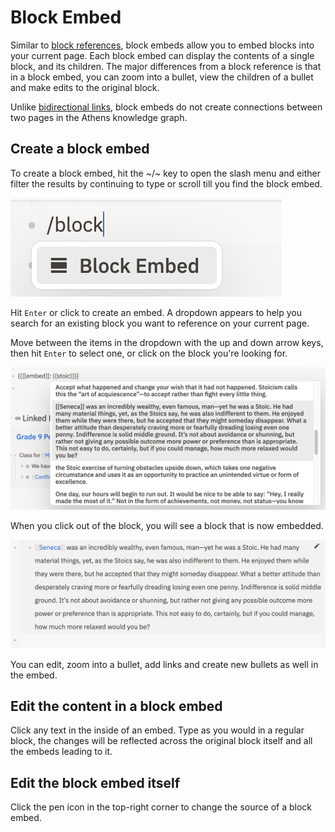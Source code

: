 # Block Embed

Similar to [block references](block-references.md), block embeds allow you to embed blocks into your current page. Each block embed can display the contents of a single block, and its children. The major differences from a block reference is that in a block embed, you can zoom into a bullet, view the children of a bullet and make edits to the original block.

Unlike [bidirectional links](bidirectional-links.md), block embeds do not create connections between two pages in the Athens knowledge graph.

## Create a block embed

To create a block embed, hit the ~/~ key to open the slash menu and either filter the results by continuing to type or scroll till you find the block embed.

![](../../../../.gitbook/assets/block-embed-create.png) 

Hit `Enter` or click to create an embed. A dropdown appears to help you search for an existing block you want to reference on your current page.

Move between the items in the dropdown with the up and down arrow keys, then hit `Enter` to select one, or click on the block you're looking for. 

![](../../../../.gitbook/assets/block-embed-dropdown.png) 

When you click out of the block, you will see a block that is now embedded.

 ![](../../../../.gitbook/assets/block-embed-success.png) 

You can edit, zoom into a bullet, add links and create new bullets as well in the embed.

## Edit the content in a block embed

Click any text in the inside of an embed. Type as you would in a regular block, the changes will be reflected across the original block itself and all the embeds leading to it.

## Edit the block embed itself

Click the pen icon in the top-right corner to change the source of a block embed.

